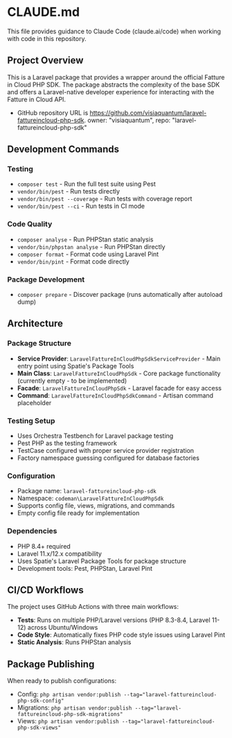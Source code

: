# CLAUDE.md

This file provides guidance to Claude Code (claude.ai/code) when working with code in this repository.

## Project Overview

This is a Laravel package that provides a wrapper around the official Fatture in Cloud PHP SDK. The package abstracts the complexity of the base SDK and offers a Laravel-native developer experience for interacting with the Fatture in Cloud API.

- GitHub repository URL is https://github.com/visiaquantum/laravel-fattureincloud-php-sdk. owner: "visiaquantum", repo: "laravel-fattureincloud-php-sdk"

## Development Commands

### Testing
- `composer test` - Run the full test suite using Pest
- `vendor/bin/pest` - Run tests directly
- `vendor/bin/pest --coverage` - Run tests with coverage report
- `vendor/bin/pest --ci` - Run tests in CI mode

### Code Quality
- `composer analyse` - Run PHPStan static analysis
- `vendor/bin/phpstan analyse` - Run PHPStan directly
- `composer format` - Format code using Laravel Pint
- `vendor/bin/pint` - Format code directly

### Package Development
- `composer prepare` - Discover package (runs automatically after autoload dump)

## Architecture

### Package Structure
- **Service Provider**: `LaravelFattureInCloudPhpSdkServiceProvider` - Main entry point using Spatie's Package Tools
- **Main Class**: `LaravelFattureInCloudPhpSdk` - Core package functionality (currently empty - to be implemented)
- **Facade**: `LaravelFattureInCloudPhpSdk` - Laravel facade for easy access
- **Command**: `LaravelFattureInCloudPhpSdkCommand` - Artisan command placeholder

### Testing Setup
- Uses Orchestra Testbench for Laravel package testing
- Pest PHP as the testing framework
- TestCase configured with proper service provider registration
- Factory namespace guessing configured for database factories

### Configuration
- Package name: `laravel-fattureincloud-php-sdk`
- Namespace: `codeman\LaravelFattureInCloudPhpSdk`
- Supports config file, views, migrations, and commands
- Empty config file ready for implementation

### Dependencies
- PHP 8.4+ required
- Laravel 11.x/12.x compatibility
- Uses Spatie's Laravel Package Tools for package structure
- Development tools: Pest, PHPStan, Laravel Pint

## CI/CD Workflows

The project uses GitHub Actions with three main workflows:
- **Tests**: Runs on multiple PHP/Laravel versions (PHP 8.3-8.4, Laravel 11-12) across Ubuntu/Windows
- **Code Style**: Automatically fixes PHP code style issues using Laravel Pint
- **Static Analysis**: Runs PHPStan analysis

## Package Publishing

When ready to publish configurations:
- Config: `php artisan vendor:publish --tag="laravel-fattureincloud-php-sdk-config"`
- Migrations: `php artisan vendor:publish --tag="laravel-fattureincloud-php-sdk-migrations"`
- Views: `php artisan vendor:publish --tag="laravel-fattureincloud-php-sdk-views"`
